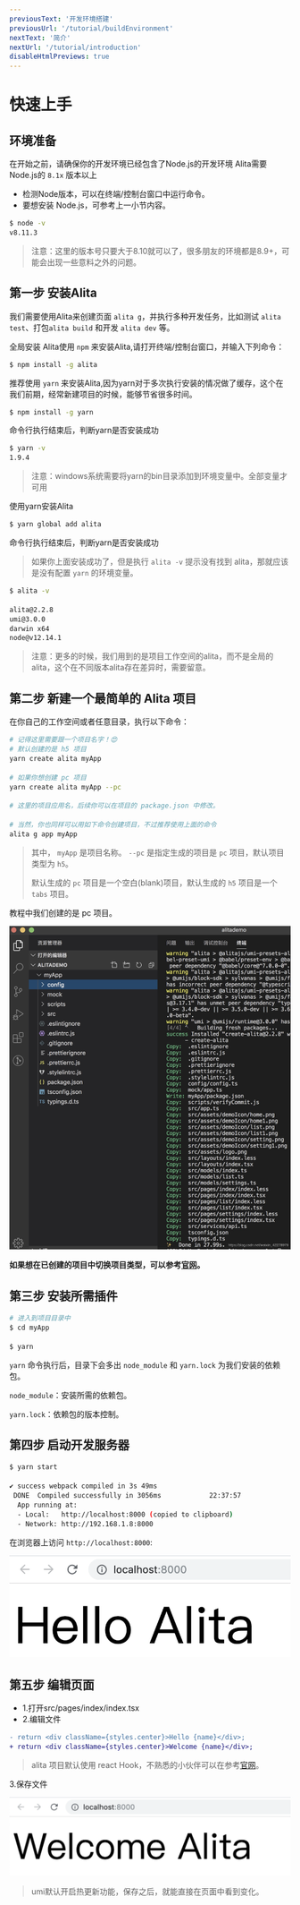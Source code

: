 ```yaml
---
previousText: '开发环境搭建'
previousUrl: '/tutorial/buildEnvironment'
nextText: '简介'
nextUrl: '/tutorial/introduction'
disableHtmlPreviews: true
---
```



# 快速上手

## 环境准备

在开始之前，请确保你的开发环境已经包含了Node.js的开发环境
Alita需要Node.js的 `8.1x` 版本以上

- 检测Node版本，可以在终端/控制台窗口中运行命令。
- 要想安装 Node.js，可参考上一小节内容。

```bash
$ node -v
v8.11.3
```

> 注意：这里的版本号只要大于8.10就可以了，很多朋友的环境都是8.9+，可能会出现一些意料之外的问题。

## 第一步 安装Alita

我们需要使用Alita来创建页面 `alita g`，并执行多种开发任务，比如测试 `alita test`、打包`alita build` 和开发 `alita dev` 等。

全局安装 Alita使用 `npm` 来安装Alita,请打开终端/控制台窗口，并输入下列命令：

```bash
$ npm install -g alita
```

推荐使用 `yarn` 来安装Alita,因为yarn对于多次执行安装的情况做了缓存，这个在我们前期，经常新建项目的时候，能够节省很多时间。

```bash
$ npm install -g yarn
```

命令行执行结束后，判断yarn是否安装成功

```bash
$ yarn -v
1.9.4
```

> 注意：windows系统需要将yarn的bin目录添加到环境变量中。全部变量才可用

使用yarn安装Alita

```bash
$ yarn global add alita
```

命令行执行结束后，判断yarn是否安装成功

> 如果你上面安装成功了，但是执行 `alita -v` 提示没有找到 alita，那就应该是没有配置 `yarn` 的环境变量。

```bash
$ alita -v

alita@2.2.8
umi@3.0.0
darwin x64
node@v12.14.1
```

> 注意：更多的时候，我们用到的是项目工作空间的alita，而不是全局的alita，这个在不同版本alita存在差异时，需要留意。

## 第二步 新建一个最简单的 Alita 项目

在你自己的工作空间或者任意目录，执行以下命令：

```bash
# 记得这里需要跟一个项目名字！😍
# 默认创建的是 h5 项目
yarn create alita myApp

# 如果你想创建 pc 项目
yarn create alita myApp --pc

# 这里的项目应用名，后续你可以在项目的 package.json 中修改。

# 当然，你也同样可以用如下命令创建项目，不过推荐使用上面的命令
alita g app myApp
```

> 其中， `myApp` 是项目名称。 `--pc` 是指定生成的项目是 `pc` 项目，默认项目类型为 `h5`。
> 
> 默认生成的 `pc` 项目是一个空白(blank)项目，默认生成的 `h5` 项目是一个 `tabs` 项目。

教程中我们创建的是 pc 项目。

![img](../../assets/img/tutorial/quick1.png)

**如果想在已创建的项目中切换项目类型，可以参考[官网](https://alitajs.com/building/starting)。**

## 第三步 安装所需插件

```bash
# 进入到项目目录中
$ cd myApp

$ yarn
```

`yarn` 命令执行后，目录下会多出 `node_module` 和 `yarn.lock` 为我们安装的依赖包。

`node_module`：安装所需的依赖包。

`yarn.lock`：依赖包的版本控制。

## 第四步 启动开发服务器

```bash
$ yarn start

✔ success webpack compiled in 3s 49ms
 DONE  Compiled successfully in 3056ms            22:37:57
  App running at:
  - Local:   http://localhost:8000 (copied to clipboard)
  - Network: http://192.168.1.8:8000
```

在浏览器上访问 `http://localhost:8000`:

![img](../../assets/img/tutorial/quick2.png)

## 第五步 编辑页面

- 1.打开src/pages/index/index.tsx
- 2.编辑文件

```diff
- return <div className={styles.center}>Hello {name}</div>;
+ return <div className={styles.center}>Welcome {name}</div>;
```

> alita 项目默认使用 react Hook，不熟悉的小伙伴可以在参考[官网](https://react.docschina.org/docs/getting-started.html)。

3.保存文件

![img](../../assets/img/tutorial/quick3.png)

> umi默认开启热更新功能，保存之后，就能直接在页面中看到变化。